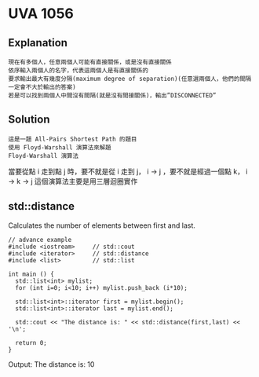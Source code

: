# UVA 1056 
## Explanation
    現在有多個人，任意兩個人可能有直接關係，或是沒有直接關係
    依序輸入兩個人的名字，代表這兩個人是有直接關係的
    要求輸出最大有幾度分隔(maximum degree of separation)(任意選兩個人，他們的間隔一定會不大於輸出的答案)
    若是可以找到兩個人中間沒有間隔(就是沒有間接關係)，輸出”DISCONNECTED”
    
## Solution
    這是一題 All-Pairs Shortest Path 的題目
    使用 Floyd-Warshall 演算法來解題
    Floyd-Warshall 演算法

當要從點 i 走到點 j 時，要不就是從 i 走到 j， i → j ，要不就是經過一個點 k， i → k → j
這個演算法主要是用三層迴圈實作


## std::distance
Calculates the number of elements between first and last.
```
// advance example
#include <iostream>     // std::cout
#include <iterator>     // std::distance
#include <list>         // std::list

int main () {
  std::list<int> mylist;
  for (int i=0; i<10; i++) mylist.push_back (i*10);

  std::list<int>::iterator first = mylist.begin();
  std::list<int>::iterator last = mylist.end();

  std::cout << "The distance is: " << std::distance(first,last) << '\n';

  return 0;
}
```
Output: The distance is: 10


